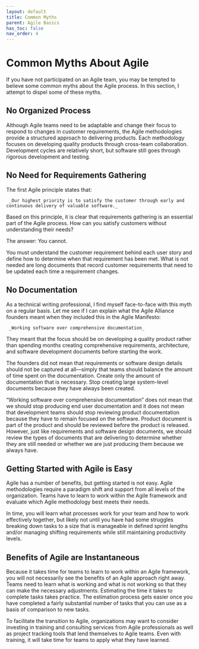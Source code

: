 ```yaml
---
layout: default
title: Common Myths
parent: Agile Basics
has_toc: false
nav_order: 4
---
```


# Common Myths About Agile
If you have not participated on an Agile team, you may be tempted to believe some common myths about the Agile process. In this section, I attempt 
to dispel some of these myths.

## No Organized Process
Although Agile teams need to be adaptable and change their focus to respond to changes in customer requirements, the Agile methodologies provide a 
structured approach to delivering products. Each methodology focuses on developing quality products through cross-team collaboration. Development 
cycles are relatively short, but software still goes through rigorous development and testing. 

## No Need for Requirements Gathering
The first Agile principle states that:

     _Our highest priority is to satisfy the customer through early and continuous delivery of valuable software._

Based on this principle, it is clear that requirements gathering is an essential part of the Agile process. How can you satisfy customers without 
understanding their needs?

The answer: You cannot.

You must understand the customer requirement behind each user story and define how to determine when that requirement has been met. 
What is not needed are long documents that record customer requirements that need to be updated each time a requirement changes. 

## No Documentation
As a technical writing professional, I find myself face-to-face with this myth on a regular basis. Let me see if I can explain what the 
Agile Alliance founders meant when they included this in the Agile Manifesto: 

     _Working software over comprehensive documentation_
     
They meant that the focus should be on developing a quality product rather than spending months creating comprehensive requirements, architecture, 
and software development documents before starting the work.

The founders did not mean that requirements or software design details should not be captured at all—simply that teams should balance the amount of time 
spent on the documentation. Create only the amount of documentation that is necessary. Stop creating large system-level documents because they have always 
been created.

“Working software over comprehensive documentation” does not mean that we should stop producing end user documentation and it does not mean that 
development teams should stop reviewing product documentation because they have to remain focused on the software. Product document is part of the 
product and should be reviewed before the product is released. However, just like requirements and software design documents, we should review the 
types of documents that are delivering to determine whether they are still needed or whether we are just producing them because we always have.

## Getting Started with Agile is Easy
Agile has a number of benefits, but getting started is not easy. Agile methodologies require a paradigm shift and support from all levels of the organization. 
Teams have to learn to work within the Agile framework and evaluate which Agile methodology best meets their needs. 

In time, you will learn what processes work for your team and how to work effectively together, but likely not until you have had some struggles breaking 
down tasks to a size that is manageable in defined sprint lengths and/or managing shifting requirements while still maintaining productivity levels.

## Benefits of Agile are Instantaneous
Because it takes time for teams to learn to work within an Agile framework, you will not necessarily see the benefits of an Agile approach right away. 
Teams need to learn what is working and what is not working so that they can make the necessary adjustments. Estimating the time it takes to complete 
tasks takes practice. The estimation process gets easier once you have completed a fairly substantial number of  tasks that you can use as a basis of 
comparison to new tasks.

To facilitate the transition to Agile, organizations may want to consider investing in training and consulting services from Agile professionals 
as well as project tracking tools that lend themselves to Agile teams. Even with training, it will take time for teams to apply what they have learned.
